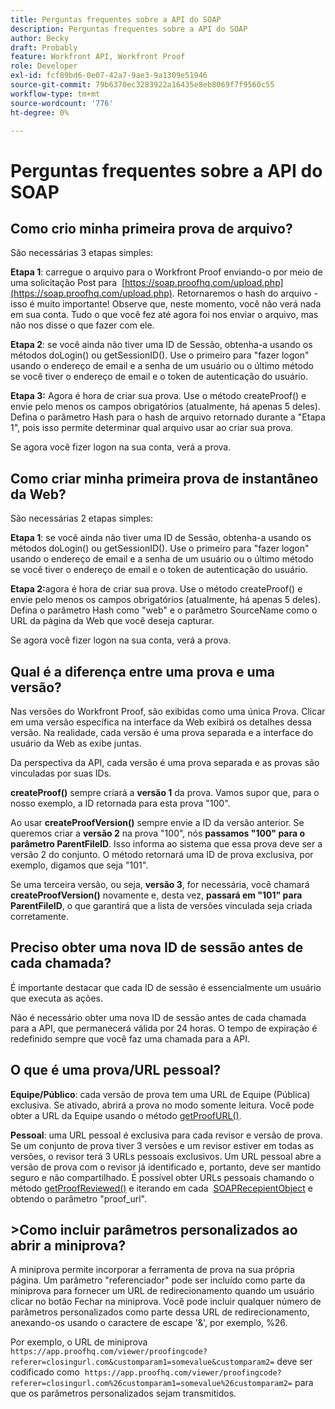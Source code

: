 ```yaml
---
title: Perguntas frequentes sobre a API do SOAP
description: Perguntas frequentes sobre a API do SOAP
author: Becky
draft: Probably
feature: Workfront API, Workfront Proof
role: Developer
exl-id: fcf89bd6-0e07-42a7-9ae3-9a1309e51946
source-git-commit: 79b6370ec3283922a16435e8eb8069f7f9560c55
workflow-type: tm+mt
source-wordcount: '776'
ht-degree: 0%

---
```


# Perguntas frequentes sobre a API do SOAP

## Como crio minha primeira prova de arquivo?

São necessárias 3 etapas simples:

**Etapa 1**: carregue o arquivo para o Workfront Proof enviando-o por meio de uma solicitação Post para  [https://soap.proofhq.com/upload.php](https://soap.proofhq.com/upload.php). Retornaremos o hash do arquivo - isso é muito importante! Observe que, neste momento, você não verá nada em sua conta. Tudo o que você fez até agora foi nos enviar o arquivo, mas não nos disse o que fazer com ele.

**Etapa 2**: se você ainda não tiver uma ID de Sessão, obtenha-a usando os métodos doLogin() ou getSessionID(). Use o primeiro para &quot;fazer logon&quot; usando o endereço de email e a senha de um usuário ou o último método se você tiver o endereço de email e o token de autenticação do usuário.

**Etapa 3:** Agora é hora de criar sua prova. Use o método createProof() e envie pelo menos os campos obrigatórios (atualmente, há apenas 5 deles). Defina o parâmetro Hash para o hash de arquivo retornado durante a &quot;Etapa 1&quot;, pois isso permite determinar qual arquivo usar ao criar sua prova.

Se agora você fizer logon na sua conta, verá a prova.

## Como criar minha primeira prova de instantâneo da Web?

São necessárias 2 etapas simples:

**Etapa 1**: se você ainda não tiver uma ID de Sessão, obtenha-a usando os métodos doLogin() ou getSessionID(). Use o primeiro para &quot;fazer logon&quot; usando o endereço de email e a senha de um usuário ou o último método se você tiver o endereço de email e o token de autenticação do usuário.

**Etapa 2:**&#x200B;agora é hora de criar sua prova. Use o método createProof() e envie pelo menos os campos obrigatórios (atualmente, há apenas 5 deles). Defina o parâmetro Hash como &quot;web&quot; e o parâmetro SourceName como o URL da página da Web que você deseja capturar.

Se agora você fizer logon na sua conta, verá a prova.

## Qual é a diferença entre uma prova e uma versão?

Nas versões do Workfront Proof, são exibidas como uma única Prova. Clicar em uma versão específica na interface da Web exibirá os detalhes dessa versão. Na realidade, cada versão é uma prova separada e a interface do usuário da Web as exibe juntas.

Da perspectiva da API, cada versão é uma prova separada e as provas são vinculadas por suas IDs.

**createProof()** sempre criará a **versão 1** da prova. Vamos supor que, para o nosso exemplo, a ID retornada para esta prova &quot;100&quot;.

Ao usar **createProofVersion()** sempre envie a ID da versão anterior. Se queremos criar a **versão 2** na prova &quot;100&quot;, nós **passamos &quot;100&quot; para o parâmetro ParentFileID**. Isso informa ao sistema que essa prova deve ser a versão 2 do conjunto. O método retornará uma ID de prova exclusiva, por exemplo, digamos que seja &quot;101&quot;.

Se uma terceira versão, ou seja, **versão 3**, for necessária, você chamará **createProofVersion()** novamente e, desta vez, **passará em &quot;101&quot; para ParentFileID**, o que garantirá que a lista de versões vinculada seja criada corretamente.

## Preciso obter uma nova ID de sessão antes de cada chamada?

É importante destacar que cada ID de sessão é essencialmente um usuário que executa as ações. 

Não é necessário obter uma nova ID de sessão antes de cada chamada para a API, que permanecerá válida por 24 horas. O tempo de expiração é redefinido sempre que você faz uma chamada para a API.

## O que é uma prova/URL pessoal?

**Equipe/Público**: cada versão de prova tem uma URL de Equipe (Pública) exclusiva. Se ativado, abrirá a prova no modo somente leitura. Você pode obter a URL da Equipe usando o método [getProofURL()](https://api.proofhq.com/home/proofs/getproofurl.html).

**Pessoal**: uma URL pessoal é exclusiva para cada revisor e versão de prova. Se um conjunto de prova tiver 3 versões e um revisor estiver em todas as versões, o revisor terá 3 URLs pessoais exclusivos. Um URL pessoal abre a versão de prova com o revisor já identificado e, portanto, deve ser mantido seguro e não compartilhado. É possível obter URLs pessoais chamando o método [getProofReviewed()](https://api.proofhq.com/home/proofs/getproofreviewers.html) e iterando em cada  [SOAPRecepientObject](https://api.proofhq.com/home/objects/soaprecipientobject.html) e obtendo o parâmetro &quot;proof_url&quot;.

## >Como incluir parâmetros personalizados ao abrir a miniprova?

A miniprova permite incorporar a ferramenta de prova na sua própria página. Um parâmetro &quot;referenciador&quot; pode ser incluído como parte da miniprova para fornecer um URL de redirecionamento quando um usuário clicar no botão Fechar na miniprova. Você pode incluir qualquer número de parâmetros personalizados como parte dessa URL de redirecionamento, anexando-os usando o caractere de escape &#39;&amp;&#39;, por exemplo, %26.

Por exemplo, o URL de miniprova
`https://app.proofhq.com/viewer/proofingcode?referer=closingurl.com&customparam1=somevalue&customparam2=` deve ser codificado como 
`https://app.proofhq.com/viewer/proofingcode?referer=closingurl.com%26customparam1=somevalue%26customparam2=` para que os parâmetros personalizados sejam transmitidos.


